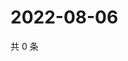 # 2022-08-06

共 0 条

<!-- BEGIN WEIBO -->
<!-- 最后更新时间 Sat Aug 06 2022 16:19:32 GMT+0800 (China Standard Time) -->

<!-- END WEIBO -->
